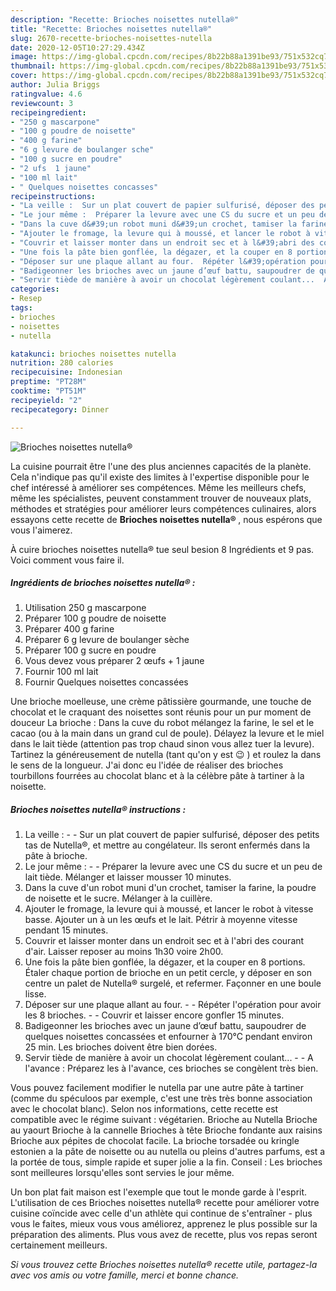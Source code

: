 ```yaml
---
description: "Recette: Brioches noisettes nutella®"
title: "Recette: Brioches noisettes nutella®"
slug: 2670-recette-brioches-noisettes-nutella
date: 2020-12-05T10:27:29.434Z
image: https://img-global.cpcdn.com/recipes/8b22b88a1391be93/751x532cq70/brioches-noisettes-nutella-photo-principale-de-la-recette.jpg
thumbnail: https://img-global.cpcdn.com/recipes/8b22b88a1391be93/751x532cq70/brioches-noisettes-nutella-photo-principale-de-la-recette.jpg
cover: https://img-global.cpcdn.com/recipes/8b22b88a1391be93/751x532cq70/brioches-noisettes-nutella-photo-principale-de-la-recette.jpg
author: Julia Briggs
ratingvalue: 4.6
reviewcount: 3
recipeingredient:
- "250 g mascarpone"
- "100 g poudre de noisette"
- "400 g farine"
- "6 g levure de boulanger sche"
- "100 g sucre en poudre"
- "2 ufs  1 jaune"
- "100 ml lait"
- " Quelques noisettes concasses"
recipeinstructions:
- "La veille :  Sur un plat couvert de papier sulfurisé, déposer des petits tas de Nutella®, et mettre au congélateur. Ils seront enfermés dans la pâte à brioche."
- "Le jour même :  Préparer la levure avec une CS du sucre et un peu de lait tiède. Mélanger et laisser mousser 10 minutes."
- "Dans la cuve d&#39;un robot muni d&#39;un crochet, tamiser la farine, la poudre de noisette et le sucre. Mélanger à la cuillère."
- "Ajouter le fromage, la levure qui à moussé, et lancer le robot à vitesse basse. Ajouter un à un les œufs et le lait. Pétrir à moyenne vitesse pendant 15 minutes."
- "Couvrir et laisser monter dans un endroit sec et à l&#39;abri des courant d&#39;air. Laisser reposer au moins 1h30 voire 2h00."
- "Une fois la pâte bien gonflée, la dégazer, et la couper en 8 portions. Étaler chaque portion de brioche en un petit cercle, y déposer en son centre un palet de Nutella® surgelé, et refermer. Façonner en une boule lisse."
- "Déposer sur une plaque allant au four.  Répéter l&#39;opération pour avoir les 8 brioches.  Couvrir et laisser encore gonfler 15 minutes."
- "Badigeonner les brioches avec un jaune d’œuf battu, saupoudrer de quelques noisettes concassées et enfourner à 170°C pendant environ 25 min. Les brioches doivent être bien dorées."
- "Servir tiède de manière à avoir un chocolat légèrement coulant...  A l&#39;avance : Préparez les à l&#39;avance, ces brioches se congèlent très bien."
categories:
- Resep
tags:
- brioches
- noisettes
- nutella

katakunci: brioches noisettes nutella 
nutrition: 280 calories
recipecuisine: Indonesian
preptime: "PT28M"
cooktime: "PT51M"
recipeyield: "2"
recipecategory: Dinner

---
```



![Brioches noisettes nutella®](https://img-global.cpcdn.com/recipes/8b22b88a1391be93/751x532cq70/brioches-noisettes-nutella-photo-principale-de-la-recette.jpg)

La cuisine pourrait être l'une des plus anciennes capacités de la planète. Cela n'indique pas qu'il existe des limites à l'expertise disponible pour le chef intéressé à améliorer ses compétences. Même les meilleurs chefs, même les spécialistes, peuvent constamment trouver de nouveaux plats, méthodes et stratégies pour améliorer leurs compétences culinaires, alors essayons cette recette de <strong> Brioches noisettes nutella® </strong>, nous espérons que vous l'aimerez.

<!--inarticleads1-->

À cuire brioches noisettes nutella® tue seul besion 8 Ingrédients et 9 pas. Voici comment vous faire il.

##### Ingrédients de brioches noisettes nutella® :

1. Utilisation 250 g mascarpone
1. Préparer 100 g poudre de noisette
1. Préparer 400 g farine
1. Préparer 6 g levure de boulanger sèche
1. Préparer 100 g sucre en poudre
1. Vous devez vous préparer 2 œufs + 1 jaune
1. Fournir 100 ml lait
1. Fournir  Quelques noisettes concassées


Une brioche moelleuse, une crème pâtissière gourmande, une touche de chocolat et le craquant des noisettes sont réunis pour un pur moment de douceur La brioche : Dans la cuve du robot mélangez la farine, le sel et le cacao (ou à la main dans un grand cul de poule). Délayez la levure et le miel dans le lait tiède (attention pas trop chaud sinon vous allez tuer la levure). Tartinez la généreusement de nutella (tant qu&#39;on y est 😉 ) et roulez la dans le sens de la longueur. J&#39;ai donc eu l&#39;idée de réaliser des brioches tourbillons fourrées au chocolat blanc et à la célèbre pâte à tartiner à la noisette. 

<!--inarticleads2-->

##### Brioches noisettes nutella® instructions :

1. La veille : -  - Sur un plat couvert de papier sulfurisé, déposer des petits tas de Nutella®, et mettre au congélateur. Ils seront enfermés dans la pâte à brioche.
1. Le jour même : -  - Préparer la levure avec une CS du sucre et un peu de lait tiède. Mélanger et laisser mousser 10 minutes.
1. Dans la cuve d&#39;un robot muni d&#39;un crochet, tamiser la farine, la poudre de noisette et le sucre. Mélanger à la cuillère.
1. Ajouter le fromage, la levure qui à moussé, et lancer le robot à vitesse basse. Ajouter un à un les œufs et le lait. Pétrir à moyenne vitesse pendant 15 minutes.
1. Couvrir et laisser monter dans un endroit sec et à l&#39;abri des courant d&#39;air. Laisser reposer au moins 1h30 voire 2h00.
1. Une fois la pâte bien gonflée, la dégazer, et la couper en 8 portions. Étaler chaque portion de brioche en un petit cercle, y déposer en son centre un palet de Nutella® surgelé, et refermer. Façonner en une boule lisse.
1. Déposer sur une plaque allant au four. -  - Répéter l&#39;opération pour avoir les 8 brioches. -  - Couvrir et laisser encore gonfler 15 minutes.
1. Badigeonner les brioches avec un jaune d’œuf battu, saupoudrer de quelques noisettes concassées et enfourner à 170°C pendant environ 25 min. Les brioches doivent être bien dorées.
1. Servir tiède de manière à avoir un chocolat légèrement coulant... -  - A l&#39;avance : Préparez les à l&#39;avance, ces brioches se congèlent très bien.


Vous pouvez facilement modifier le nutella par une autre pâte à tartiner (comme du spéculoos par exemple, c&#39;est une très très bonne association avec le chocolat blanc). Selon nos informations, cette recette est compatible avec le régime suivant : végétarien. Brioche au Nutella Brioche au yaourt Brioche à la cannelle Brioches à tête Brioche fondante aux raisins Brioche aux pépites de chocolat facile. La brioche torsadée ou kringle estonien a la pâte de noisette ou au nutella ou pleins d&#39;autres parfums, est a la portée de tous, simple rapide et super jolie a la fin. Conseil : Les brioches sont meilleures lorsqu&#39;elles sont servies le jour même. 

<!--inarticleads1-->

<p>
Un bon plat fait maison est l'exemple que tout le monde garde à l'esprit. L'utilisation de ces Brioches noisettes nutella® recette pour améliorer votre cuisine coïncide avec celle d'un athlète qui continue de s'entraîner - plus vous le faites, mieux vous vous améliorez, apprenez le plus possible sur la préparation des aliments. Plus vous avez de recette, plus vos repas seront certainement meilleurs.
</p>

<p>
<i>Si vous trouvez cette Brioches noisettes nutella® recette utile, partagez-la avec vos amis ou votre famille, merci et bonne chance.</i>
</p>
